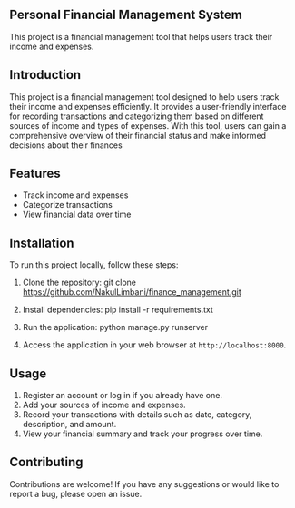 ## Personal Financial Management System 

This project is a financial management tool that helps users track their income and expenses.

## Introduction

This project is a financial management tool designed to help users track their income and expenses efficiently.
It provides a user-friendly interface for recording transactions and categorizing them based on different sources of income and types of expenses.
With this tool, users can gain a comprehensive overview of their financial status and make informed decisions about their finances

## Features

- Track income and expenses
- Categorize transactions
- View financial data over time

## Installation

To run this project locally, follow these steps:

1. Clone the repository:
git clone https://github.com/NakulLimbani/finance_management.git

2. Install dependencies:
pip install -r requirements.txt

3. Run the application:
python manage.py runserver

4. Access the application in your web browser at `http://localhost:8000`.

## Usage

1. Register an account or log in if you already have one.
2. Add your sources of income and expenses.
3. Record your transactions with details such as date, category, description, and amount.
4. View your financial summary and track your progress over time.

## Contributing

Contributions are welcome! If you have any suggestions or would like to report a bug, please open an issue.

